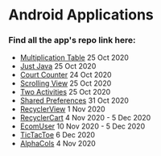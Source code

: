 # Android Applications

### Find all the app's repo link here:

* [Multiplication Table](https://github.com/Coder481/MultiplicationTable)    25 Oct 2020
* [Just Java](https://github.com/Coder481/JustJava)     25 Oct 2020
* [Court Counter](https://github.com/Coder481/CourtCounter)     24 Oct 2020
* [Scrolling View](https://github.com/Coder481/ScrollingView)     25 Oct 2020
* [Two Activities](https://github.com/Coder481/TwoActivities)     25 Oct 2020
* [Shared Preferences](https://github.com/Coder481/SharedPreferences)     31 Oct 2020
* [RecyclerView](https://github.com/Coder481/RecyclerView)     1 Nov 2020
* [RecyclerCart](https://github.com/Coder481/RecycleCart)     4 Nov 2020 - 5 Dec 2020
* [EcomUser](https://github.com/Coder481/EcomUser/tree/master)     10 Nov 2020 - 5 Dec 2020
* [TicTacToe](https://github.com/Coder481/TicTacToe/tree/master)     6 Dec 2020
* [AlphaCols](https://github.com/Coder481/AlphaCols)     4 Nov 2020
